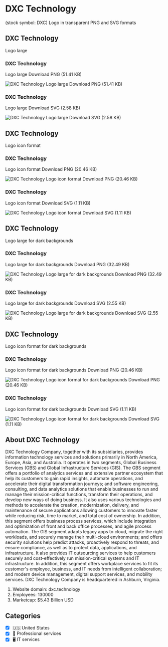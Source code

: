 # DXC Technology
 (stock symbol: DXC) Logo in transparent PNG and SVG formats

## DXC Technology
 Logo large

### DXC Technology
 Logo large Download PNG (51.41 KB)

![DXC Technology
 Logo large Download PNG (51.41 KB)](/img/orig/DXC_BIG-91ae4367.png)

### DXC Technology
 Logo large Download SVG (2.58 KB)

![DXC Technology
 Logo large Download SVG (2.58 KB)](/img/orig/DXC_BIG-b7c005c7.svg)

## DXC Technology
 Logo icon format

### DXC Technology
 Logo icon format Download PNG (20.46 KB)

![DXC Technology
 Logo icon format Download PNG (20.46 KB)](/img/orig/DXC-64efe069.png)

### DXC Technology
 Logo icon format Download SVG (1.11 KB)

![DXC Technology
 Logo icon format Download SVG (1.11 KB)](/img/orig/DXC-567a9455.svg)

## DXC Technology
 Logo large for dark backgrounds

### DXC Technology
 Logo large for dark backgrounds Download PNG (32.49 KB)

![DXC Technology
 Logo large for dark backgrounds Download PNG (32.49 KB)](/img/orig/DXC_BIG.D-c9f61e6e.png)

### DXC Technology
 Logo large for dark backgrounds Download SVG (2.55 KB)

![DXC Technology
 Logo large for dark backgrounds Download SVG (2.55 KB)](/img/orig/DXC_BIG.D-5b0d256e.svg)

## DXC Technology
 Logo icon format for dark backgrounds

### DXC Technology
 Logo icon format for dark backgrounds Download PNG (20.46 KB)

![DXC Technology
 Logo icon format for dark backgrounds Download PNG (20.46 KB)](/img/orig/DXC.D-e58a291d.png)

### DXC Technology
 Logo icon format for dark backgrounds Download SVG (1.11 KB)

![DXC Technology
 Logo icon format for dark backgrounds Download SVG (1.11 KB)](/img/orig/DXC.D-4947ca47.svg)

## About DXC Technology


DXC Technology Company, together with its subsidiaries, provides information technology services and solutions primarily in North America, Europe, Asia, and Australia. It operates in two segments, Global Business Services (GBS) and Global Infrastructure Services (GIS). The GBS segment offers a portfolio of analytics services and extensive partner ecosystem that help its customers to gain rapid insights, automate operations, and accelerate their digital transformation journeys; and software engineering, consulting, and data analytics solutions that enable businesses to run and manage their mission-critical functions, transform their operations, and develop new ways of doing business. It also uses various technologies and methods to accelerate the creation, modernization, delivery, and maintenance of secure applications allowing customers to innovate faster while reducing risk, time to market, and total cost of ownership. In addition, this segment offers business process services, which include integration and optimization of front and back office processes, and agile process automation. The GIS segment adapts legacy apps to cloud, migrate the right workloads, and securely manage their multi-cloud environments; and offers security solutions help predict attacks, proactively respond to threats, and ensure compliance, as well as to protect data, applications, and infrastructure. It also provides IT outsourcing services to help customers securely and cost-effectively run mission-critical systems and IT infrastructure. In addition, this segment offers workplace services to fit its customer's employee, business, and IT needs from intelligent collaboration; and modern device management, digital support services, and mobility services. DXC Technology Company is headquartered in Ashburn, Virginia.

1. Website domain: dxc.technology
2. Employees: 130000
3. Marketcap: $5.43 Billion USD


## Categories
- [x] 🇺🇸 United States
- [x] 💼 Professional services
- [x] 🖥️ IT services
